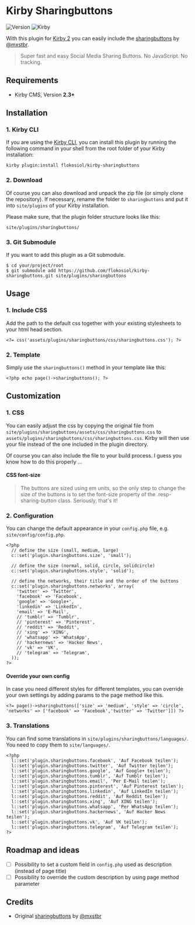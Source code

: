 # Kirby Sharingbuttons

![Version](https://img.shields.io/badge/Version-1.1-green.svg) ![Kirby](https://img.shields.io/badge/Kirby-2.3+-red.svg)

With this plugin for [Kirby 2](http://getkirby.com) you can easily include the [sharingbuttons](http://sharingbuttons.io/) by [@mxstbr](https://github.com/mxstbr).

> Super fast and easy Social Media Sharing Buttons. No JavaScript. No tracking.


## Requirements

+ Kirby CMS, Version **2.3+**


## Installation

### 1. Kirby CLI

If you are using the [Kirby CLI](https://github.com/getkirby/cli), you can install this plugin by running the following command in your shell from the root folder of your Kirby installation:

```
kirby plugin:install flokosiol/kirby-sharingbuttons
```

### 2. Download

Of course you can also download and unpack the zip file (or simply clone the repository). If necessary, rename the folder to `sharingbuttons` and put it into `site/plugins` of your Kirby installation.

Please make sure, that the plugin folder structure looks like this:

```
site/plugins/sharingbuttons/
```

### 3. Git Submodule

If you want to add this plugin as a Git submodule.

```
$ cd your/project/root
$ git submodule add https://github.com/flokosiol/kirby-sharingbuttons.git site/plugins/sharingbuttons
```



## Usage

### 1. Include CSS

Add the path to the default css together with your existing stylesheets to your html head section.

```
<?= css('assets/plugins/sharingbuttons/css/sharingbuttons.css'); ?>
```

### 2. Template

Simply use the `sharingbuttons()` method in your template like this:


```
<?php echo page()->sharingbuttons(); ?>
```


## Customization

### 1. CSS

You can easily adjust the css by copying the original file from `site/plugins/sharingbuttons/assets/css/sharingbuttons.css` to `assets/plugins/sharingbuttons/css/sharingbuttons.css`. Kirby will then use your file instead of the one included in the plugin directory.

Of course you can also include the file to your build process. I guess you know how to do this properly …

#### CSS font-size

> The buttons are sized using em units, so the only step to change the size of the buttons is to set the font-size property of the .resp-sharing-button class. Seriously, that's it!


### 2. Configuration

You can change the default appearance in your `config.php` file, e.g. `site/config/config.php`.

```
<?php
  // define the size (small, medium, large)
  c::set('plugin.sharingbuttons.size', 'small');

  // define the size (normal, solid, circle, solidcircle)
  c::set('plugin.sharingbuttons.style', 'solid');

  // define the networks, their title and the order of the buttons
  c::set('plugin.sharingbuttons.networks', array(
    'twitter' => 'Twitter',
    'facebook' => 'Facebook',
    'google' => 'Google+',
    'linkedin' => 'LinkedIn',
    'email' => 'E-Mail',
    // 'tumblr' => 'Tumblr',
    // 'pinterest' => 'Pinterest',
    // 'reddit' => 'Reddit',
    // 'xing' => 'XING',
    // 'whatsapp' => 'WhatsApp',
    // 'hackernews' => 'Hacker News',
    // 'vk' => 'VK',
    // 'telegram' => 'Telegram',
  ));
?>
```

#### Override your own config

In case you need different styles for different templates, you can override your own settings by adding params to the page method like this.

```
<?= page()->sharingbuttons(['size' => 'medium', 'style' => 'circle', 'networks' => ['facebook' => 'Facebook','twitter' => 'Twitter']]) ?>
```

### 3. Translations

You can find some translations in `site/plugins/sharingbuttons/languages/`. You need to copy them to `site/languages/`.

```
<?php
  l::set('plugin.sharingbuttons.facebook', 'Auf Facebook teilen');
  l::set('plugin.sharingbuttons.twitter', 'Auf Twitter teilen');
  l::set('plugin.sharingbuttons.google', 'Auf Google+ teilen');
  l::set('plugin.sharingbuttons.tumblr', 'Auf Tumblr teilen');
  l::set('plugin.sharingbuttons.email', 'Per E-Mail teilen');
  l::set('plugin.sharingbuttons.pinterest', 'Auf Pinterest teilen');
  l::set('plugin.sharingbuttons.linkedin', 'Auf LinkedIn teilen');
  l::set('plugin.sharingbuttons.reddit', 'Auf Reddit teilen');
  l::set('plugin.sharingbuttons.xing', 'Auf XING teilen');
  l::set('plugin.sharingbuttons.whatsapp', 'Per WhatsApp teilen');
  l::set('plugin.sharingbuttons.hackernews', 'Auf Hacker News teilen');
  l::set('plugin.sharingbuttons.vk', 'Auf VK teilen');
  l::set('plugin.sharingbuttons.telegram', 'Auf Telegram teilen');
?>
```

## Roadmap and ideas

- [ ] Possibility to set a custom field in `config.php` used as description (instead of page title)
- [ ] Possibility to override the custom description by using page method parameter

## Credits

+ Original [sharingbuttons](http://sharingbuttons.io/) by [@mxstbr](https://github.com/mxstbr)
